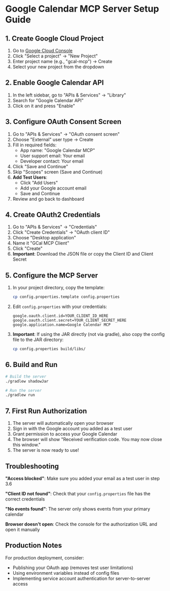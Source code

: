 # Google Calendar MCP Server Setup Guide

## 1. Create Google Cloud Project

1. Go to [Google Cloud Console](https://console.cloud.google.com/)
2. Click "Select a project" → "New Project"
3. Enter project name (e.g., "gcal-mcp") → Create
4. Select your new project from the dropdown

## 2. Enable Google Calendar API

1. In the left sidebar, go to "APIs & Services" → "Library"
2. Search for "Google Calendar API"
3. Click on it and press "Enable"

## 3. Configure OAuth Consent Screen

1. Go to "APIs & Services" → "OAuth consent screen"
2. Choose "External" user type → Create
3. Fill in required fields:
   - App name: "Google Calendar MCP"
   - User support email: Your email
   - Developer contact: Your email
4. Click "Save and Continue"
5. Skip "Scopes" screen (Save and Continue)
6. **Add Test Users**:
   - Click "Add Users"
   - Add your Google account email
   - Save and Continue
7. Review and go back to dashboard

## 4. Create OAuth2 Credentials

1. Go to "APIs & Services" → "Credentials"
2. Click "Create Credentials" → "OAuth client ID"
3. Choose "Desktop application"
4. Name it "GCal MCP Client"
5. Click "Create"
6. **Important**: Download the JSON file or copy the Client ID and Client Secret

## 5. Configure the MCP Server

1. In your project directory, copy the template:
   ```bash
   cp config.properties.template config.properties
   ```

2. Edit `config.properties` with your credentials:
   ```properties
   google.oauth.client.id=YOUR_CLIENT_ID_HERE
   google.oauth.client.secret=YOUR_CLIENT_SECRET_HERE
   google.application.name=Google Calendar MCP
   ```

3. **Important**: If using the JAR directly (not via gradle), also copy the config file to the JAR directory:
   ```bash
   cp config.properties build/libs/
   ```

## 6. Build and Run

```bash
# Build the server
./gradlew shadowJar

# Run the server
./gradlew run
```

## 7. First Run Authorization

1. The server will automatically open your browser
2. Sign in with the Google account you added as a test user
3. Grant permission to access your Google Calendar
4. The browser will show "Received verification code. You may now close this window."
5. The server is now ready to use!

## Troubleshooting

**"Access blocked"**: Make sure you added your email as a test user in step 3.6

**"Client ID not found"**: Check that your `config.properties` file has the correct credentials

**"No events found"**: The server only shows events from your primary calendar

**Browser doesn't open**: Check the console for the authorization URL and open it manually

## Production Notes

For production deployment, consider:
- Publishing your OAuth app (removes test user limitations)
- Using environment variables instead of config files
- Implementing service account authentication for server-to-server access